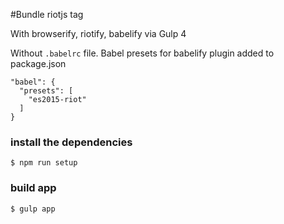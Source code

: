 #Bundle riotjs tag

With browserify, riotify, babelify via Gulp 4

Without `.babelrc` file. Babel presets for babelify plugin added to package.json

```
"babel": {
  "presets": [
    "es2015-riot"
  ]
}
```

### install the dependencies
`$ npm run setup`

### build app
`$ gulp app`